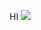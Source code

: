 HI
<a href="http:////83.145.15.242:8111/viewType.html?buildTypeId=FlaskApi_Build&guest=1"> 
<img src="http://83.145.15.242:8111/app/rest/builds/buildType:(id:FlaskApi_Build)/statusIcon"/>
</a>
